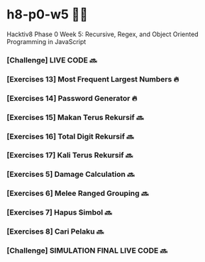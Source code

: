# h8-p0-w5 🦊📑
Hacktiv8 Phase 0 Week 5: Recursive, Regex, and Object Oriented Programming in JavaScript

### [Challenge] LIVE CODE 🔜
### [Exercises 13] Most Frequent Largest Numbers :fire:
### [Exercises 14] Password Generator :fire:
### [Exercises 15] Makan Terus Rekursif 🔜
### [Exercises 16] Total Digit Rekursif 🔜
### [Exercises 17] Kali Terus Rekursif 🔜
### [Exercises 5] Damage Calculation 🔜
### [Exercises 6] Melee Ranged Grouping 🔜
### [Exercises 7] Hapus Simbol 🔜
### [Exercises 8] Cari Pelaku 🔜
### [Challenge] SIMULATION FINAL LIVE CODE 🔜